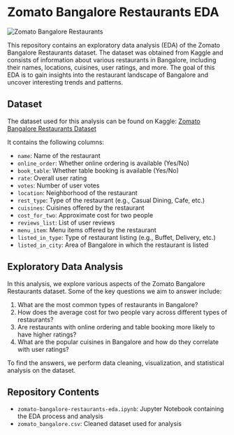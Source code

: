 # Zomato Bangalore Restaurants EDA

![Zomato Bangalore Restaurants](zomato_bangalore.jpg)

This repository contains an exploratory data analysis (EDA) of the Zomato Bangalore Restaurants dataset. The dataset was obtained from Kaggle and consists of information about various restaurants in Bangalore, including their names, locations, cuisines, user ratings, and more. The goal of this EDA is to gain insights into the restaurant landscape of Bangalore and uncover interesting trends and patterns.

## Dataset

The dataset used for this analysis can be found on Kaggle: [Zomato Bangalore Restaurants Dataset](https://www.kaggle.com/himanshupoddar/zomato-bangalore-restaurants)

It contains the following columns:

- `name`: Name of the restaurant
- `online_order`: Whether online ordering is available (Yes/No)
- `book_table`: Whether table booking is available (Yes/No)
- `rate`: Overall user rating
- `votes`: Number of user votes
- `location`: Neighborhood of the restaurant
- `rest_type`: Type of the restaurant (e.g., Casual Dining, Cafe, etc.)
- `cuisines`: Cuisines offered by the restaurant
- `cost_for_two`: Approximate cost for two people
- `reviews_list`: List of user reviews
- `menu_item`: Menu items offered by the restaurant
- `listed_in_type`: Type of restaurant listing (e.g., Buffet, Delivery, etc.)
- `listed_in_city`: Area of Bangalore in which the restaurant is listed

## Exploratory Data Analysis

In this analysis, we explore various aspects of the Zomato Bangalore Restaurants dataset. Some of the key questions we aim to answer include:

1. What are the most common types of restaurants in Bangalore?
2. How does the average cost for two people vary across different types of restaurants?
3. Are restaurants with online ordering and table booking more likely to have higher ratings?
4. What are the popular cuisines in Bangalore and how do they correlate with user ratings?

To find the answers, we perform data cleaning, visualization, and statistical analysis on the dataset.

## Repository Contents

- `zomato-bangalore-restaurants-eda.ipynb`: Jupyter Notebook containing the EDA process and analysis
- `zomato_bangalore.csv`: Cleaned dataset used for analysis

